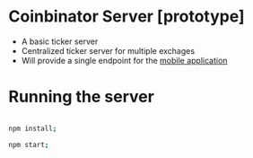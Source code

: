 # Coinbinator Server [prototype]

* A basic ticker server
* Centralized ticker server for multiple exchages
* Will provide a single endpoint for the [mobile application](https://github.com/Coinbinator/coinbinator-app)

# Running the server

```sh

npm install;

npm start;

```